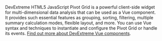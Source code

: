 DevExtreme HTML5 JavaScript Pivot Grid is&nbsp;a&nbsp;powerful client-side widget for multi-dimensional data analysis that can be&nbsp;used as&nbsp;a&nbsp;Vue component. It&nbsp;provides such essential features as&nbsp;grouping, sorting, filtering, multiple summary calculation modes, flexible layout, and more. You can use Vue syntax and techniques to&nbsp;instantiate and configure the Pivot Grid or&nbsp;handle its events. [Find out more about DevExtreme Vue components](/Documentation/Guide/Vue_Components/DevExtreme_Vue_Components/).